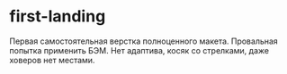 # first-landing

Первая самостоятельная верстка полноценного макета.
Провальная попытка применить БЭМ.
Нет адаптива, косяк со стрелками, даже ховеров нет местами.
